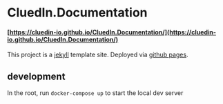 # CluedIn.Documentation


#### [https://cluedin-io.github.io/CluedIn.Documentation/](https://cluedin-io.github.io/CluedIn.Documentation/)


This project is a [jekyll](https://jekyllrb.com/) template site. Deployed via [github pages](https://pages.github.com/).


## development

In the root, run `docker-compose up` to start the local dev server

